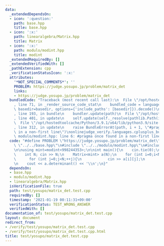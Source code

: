 ```yaml
---
data:
  _extendedDependsOn:
  - icon: ':question:'
    path: base.hpp
    title: base.hpp
  - icon: ':x:'
    path: linearalgebra/Matrix.hpp
    title: Matrix
  - icon: ':x:'
    path: modulo/modint.hpp
    title: modint
  _extendedRequiredBy: []
  _extendedVerifiedWith: []
  _pathExtension: cpp
  _verificationStatusIcon: ':x:'
  attributes:
    '*NOT_SPECIAL_COMMENTS*': ''
    PROBLEM: https://judge.yosupo.jp/problem/matrix_det
    links:
    - https://judge.yosupo.jp/problem/matrix_det
  bundledCode: "Traceback (most recent call last):\n  File \"/opt/hostedtoolcache/Python/3.9.1/x64/lib/python3.9/site-packages/onlinejudge_verify/documentation/build.py\"\
    , line 71, in _render_source_code_stat\n    bundled_code = language.bundle(stat.path,\
    \ basedir=basedir, options={'include_paths': [basedir]}).decode()\n  File \"/opt/hostedtoolcache/Python/3.9.1/x64/lib/python3.9/site-packages/onlinejudge_verify/languages/cplusplus.py\"\
    , line 193, in bundle\n    bundler.update(path)\n  File \"/opt/hostedtoolcache/Python/3.9.1/x64/lib/python3.9/site-packages/onlinejudge_verify/languages/cplusplus_bundle.py\"\
    , line 401, in update\n    self.update(self._resolve(pathlib.Path(included), included_from=path))\n\
    \  File \"/opt/hostedtoolcache/Python/3.9.1/x64/lib/python3.9/site-packages/onlinejudge_verify/languages/cplusplus_bundle.py\"\
    , line 312, in update\n    raise BundleErrorAt(path, i + 1, \"#pragma once found\
    \ in a non-first line\")\nonlinejudge_verify.languages.cplusplus_bundle.BundleErrorAt:\
    \ modulo/modint.hpp: line 6: #pragma once found in a non-first line\n"
  code: "#define PROBLEM \"https://judge.yosupo.jp/problem/matrix_det\"\n\n#include\
    \ \"../../base.hpp\"\n#include \"../../modulo/modint.hpp\"\n#include \"../../linearalgebra/Matrix.hpp\"\
    \n\nusing mint=modint<998244353>;\n\nint main(){\n    cin.tie(0);\n    ios::sync_with_stdio(false);\n\
    \    int N; cin >> N;\n    Matrix<mint> a(N);\n    for (int i=0;i<N;++i){\n  \
    \      for (int j=0;j<N;++j){\n            cin >> a[i][j];\n        }\n    }\n\
    \n    cout << a.determinant() << '\\n';\n}"
  dependsOn:
  - base.hpp
  - modulo/modint.hpp
  - linearalgebra/Matrix.hpp
  isVerificationFile: true
  path: test/yosupo/matrix_det.test.cpp
  requiredBy: []
  timestamp: '2021-01-19 00:11:31+09:00'
  verificationStatus: TEST_WRONG_ANSWER
  verifiedWith: []
documentation_of: test/yosupo/matrix_det.test.cpp
layout: document
redirect_from:
- /verify/test/yosupo/matrix_det.test.cpp
- /verify/test/yosupo/matrix_det.test.cpp.html
title: test/yosupo/matrix_det.test.cpp
---
```

